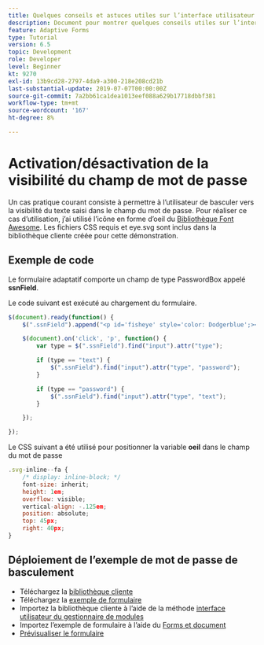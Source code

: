 ```yaml
---
title: Quelques conseils et astuces utiles sur l’interface utilisateur
description: Document pour montrer quelques conseils utiles sur l’interface utilisateur
feature: Adaptive Forms
type: Tutorial
version: 6.5
topic: Development
role: Developer
level: Beginner
kt: 9270
exl-id: 13b9cd28-2797-4da9-a300-218e208cd21b
last-substantial-update: 2019-07-07T00:00:00Z
source-git-commit: 7a2bb61ca1dea1013eef088a629b17718dbbf381
workflow-type: tm+mt
source-wordcount: '167'
ht-degree: 8%

---
```


# Activation/désactivation de la visibilité du champ de mot de passe

Un cas pratique courant consiste à permettre à l’utilisateur de basculer vers la visibilité du texte saisi dans le champ du mot de passe.
Pour réaliser ce cas d’utilisation, j’ai utilisé l’icône en forme d’oeil du [Bibliothèque Font Awesome](https://fontawesome.com/). Les fichiers CSS requis et eye.svg sont inclus dans la bibliothèque cliente créée pour cette démonstration.



## Exemple de code

Le formulaire adaptatif comporte un champ de type PasswordBox appelé **ssnField**.

Le code suivant est exécuté au chargement du formulaire.

```javascript
$(document).ready(function() {
    $(".ssnField").append("<p id='fisheye' style='color: Dodgerblue';><i class='fa fa-eye'></i></p>");

    $(document).on('click', 'p', function() {
        var type = $(".ssnField").find("input").attr("type");

        if (type == "text") {
            $(".ssnField").find("input").attr("type", "password");
        }

        if (type == "password") {
            $(".ssnField").find("input").attr("type", "text");
        }

    });

});
```

Le CSS suivant a été utilisé pour positionner la variable **oeil** dans le champ du mot de passe

```javascript
.svg-inline--fa {
    /* display: inline-block; */
    font-size: inherit;
    height: 1em;
    overflow: visible;
    vertical-align: -.125em;
    position: absolute;
    top: 45px;
    right: 40px;
}
```

## Déploiement de l’exemple de mot de passe de basculement

* Téléchargez la [bibliothèque cliente](assets/simple-ui-tips.zip)
* Téléchargez la [exemple de formulaire](assets/simple-ui-tricks-form.zip)
* Importez la bibliothèque cliente à l’aide de la méthode [interface utilisateur du gestionnaire de modules](http://localhost:4502/crx/packmgr/index.jsp)
* Importez l’exemple de formulaire à l’aide du [Forms et document](http://localhost:4502/aem/forms.html/content/dam/formsanddocuments)
* [Prévisualiser le formulaire](http://localhost:4502/content/dam/formsanddocuments/simpleuitips/jcr:content?wcmmode=disabled)
